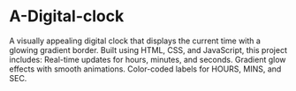 # A-Digital-clock
A visually appealing digital clock that displays the current time with a glowing gradient border. Built using HTML, CSS, and JavaScript, this project includes:  Real-time updates for hours, minutes, and seconds. Gradient glow effects with smooth animations. Color-coded labels for HOURS, MINS, and SEC.
